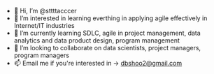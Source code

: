 - 👋 Hi, I’m @sttttacccer
- 👀 I’m interested in learning everthing in applying agile effectively in Internet/IT industries 
- 🌱 I’m currently learning SDLC, agile in project management, data analytics and data product design, program management
- 💞️ I’m looking to collaborate on data scientists, project managers, program managers
- 📫 Email me if you're interested in -> dbshoo2@gmail.com

<!---
sttttacccer/sttttacccer is a ✨ special ✨ repository because its `README.md` (this file) appears on your GitHub profile.
You can click the Preview link to take a look at your changes.
--->
